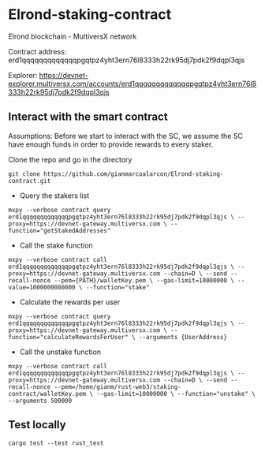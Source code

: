 # Elrond-staking-contract

Elrond blockchain - MultiversX network

Contract address: erd1qqqqqqqqqqqqqpgqtpz4yht3ern76l8333h22rk95dj7pdk2f9dqpl3qjs

Explorer: https://devnet-explorer.multiversx.com/accounts/erd1qqqqqqqqqqqqqpgqtpz4yht3ern76l8333h22rk95dj7pdk2f9dqpl3qjs

## Interact with the smart contract

Assumptions: Before we start to interact with the SC, we assume the SC have enough funds in order to provide rewards to every staker.

Clone the repo and go in the directory

`git clone https://github.com/gianmarcoalarcon/Elrond-staking-contract.git`

- Query the stakers list

`mxpy --verbose contract query erd1qqqqqqqqqqqqqpgqtpz4yht3ern76l8333h22rk95dj7pdk2f9dqpl3qjs \
    --proxy=https://devnet-gateway.multiversx.com \
    --function="getStakedAddresses"`

- Call the stake function

`mxpy --verbose contract call erd1qqqqqqqqqqqqqpgqtpz4yht3ern76l8333h22rk95dj7pdk2f9dqpl3qjs \
    --proxy=https://devnet-gateway.multiversx.com --chain=D \
    --send --recall-nonce --pem={PATH}/walletKey.pem \
    --gas-limit=10000000 \
    --value=1000000000000 \
    --function="stake"`

- Calculate the rewards per user

`mxpy --verbose contract query erd1qqqqqqqqqqqqqpgqtpz4yht3ern76l8333h22rk95dj7pdk2f9dqpl3qjs \
    --proxy=https://devnet-gateway.multiversx.com \
    --function="calculateRewardsForUser" \
    --arguments {UserAddress}`

- Call the unstake function

`mxpy --verbose contract call erd1qqqqqqqqqqqqqpgqtpz4yht3ern76l8333h22rk95dj7pdk2f9dqpl3qjs \
    --proxy=https://devnet-gateway.multiversx.com --chain=D \
    --send --recall-nonce --pem=/home/gianm/rust-web3/staking-contract/walletKey.pem \
    --gas-limit=10000000 \
    --function="unstake" \
    --arguments 500000`

## Test locally

`cargo test --test rust_test`
